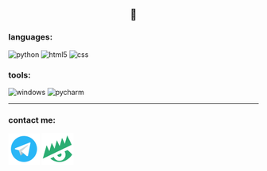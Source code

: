 

## <div align="center">🌺</div>  
  




### languages:
![python](https://img.shields.io/badge/Python-3776AB?style=for-the-badge&logo=python&logoColor=white)
![html5](https://img.shields.io/badge/HTML-239120?style=for-the-badge&logo=html5&logoColor=white)
![css](https://img.shields.io/badge/CSS-239120?&style=for-the-badge&logo=css3&logoColor=white)

 ### tools:
![windows](https://img.shields.io/badge/Windows-0078D6?style=for-the-badge&logo=windows&logoColor=white)
![pycharm](https://img.shields.io/badge/PyCharm-000000.svg?&style=for-the-badge&logo=PyCharm&logoColor=white)

___
### contact me: 
[![telegram](https://github.com/shihkebab/shihkebab/blob/master/assets/tg/telegram.png)](https://t.me/shihkebab)
[![lolzteam](https://github.com/shihkebab/shihkebab/blob/master/assets/lolz/LolzTeam-Logo-Green.png)](https://zelenka.guru/shkbab)
